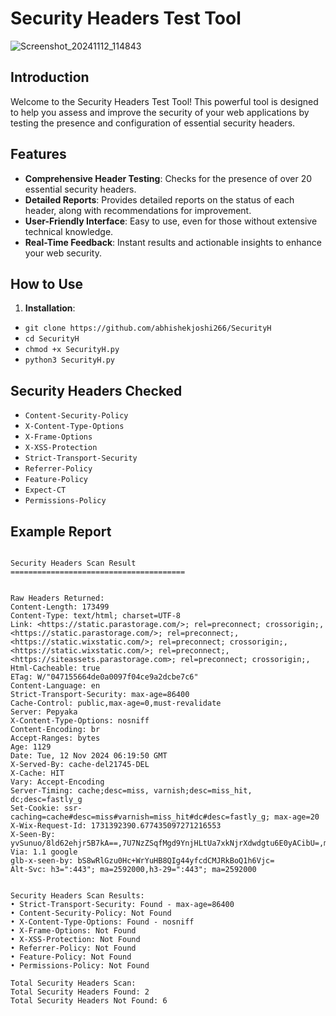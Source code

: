 # Security Headers Test Tool


![Screenshot_20241112_114843](https://github.com/user-attachments/assets/096b123e-3872-4577-9e59-f4a809cdf4bd)




## Introduction
Welcome to the Security Headers Test Tool! This powerful tool is designed to help you assess and improve the security of your web applications by testing the presence and configuration of essential security headers.

## Features
- **Comprehensive Header Testing**: Checks for the presence of over 20 essential security headers.
- **Detailed Reports**: Provides detailed reports on the status of each header, along with recommendations for improvement.
- **User-Friendly Interface**: Easy to use, even for those without extensive technical knowledge.
- **Real-Time Feedback**: Instant results and actionable insights to enhance your web security.

## How to Use
1. **Installation**:

- `git clone https://github.com/abhishekjoshi266/SecurityH`
- `cd SecurityH`
- `chmod +x SecurityH.py`
- `python3 SecurityH.py`
   

## Security Headers Checked
- `Content-Security-Policy`
- `X-Content-Type-Options`
- `X-Frame-Options`
- `X-XSS-Protection`
- `Strict-Transport-Security`
- `Referrer-Policy`
- `Feature-Policy`
- `Expect-CT`
- `Permissions-Policy`

## Example Report
```plaintext

Security Headers Scan Result
=======================================


Raw Headers Returned:
Content-Length: 173499
Content-Type: text/html; charset=UTF-8
Link: <https://static.parastorage.com/>; rel=preconnect; crossorigin;,<https://static.parastorage.com/>; rel=preconnect;,<https://static.wixstatic.com/>; rel=preconnect; crossorigin;,<https://static.wixstatic.com/>; rel=preconnect;,<https://siteassets.parastorage.com>; rel=preconnect; crossorigin;,
Html-Cacheable: true
ETag: W/"047155664de0a0097f04ce9a2dcbe7c6"
Content-Language: en
Strict-Transport-Security: max-age=86400
Cache-Control: public,max-age=0,must-revalidate
Server: Pepyaka
X-Content-Type-Options: nosniff
Content-Encoding: br
Accept-Ranges: bytes
Age: 1129
Date: Tue, 12 Nov 2024 06:19:50 GMT
X-Served-By: cache-del21745-DEL
X-Cache: HIT
Vary: Accept-Encoding
Server-Timing: cache;desc=miss, varnish;desc=miss_hit, dc;desc=fastly_g
Set-Cookie: ssr-caching=cache#desc=miss#varnish=miss_hit#dc#desc=fastly_g; max-age=20
X-Wix-Request-Id: 1731392390.677435097271216553
X-Seen-By: yvSunuo/8ld62ehjr5B7kA==,7U7NzZSqfMgd9YnjHLtUa7xkNjrXdwdgtu6E0yACibU=,m0j2EEknGIVUW/liY8BLLn3pJ6os+jMZl8eSiOUhV8zQYjEJxCMSl2Cb+N3EkeV+,2d58ifebGbosy5xc+FRalodEdweTeAxyigfUmH/roSDEzBYBwqosghu2e6LYqjBnY+O/ZVf9/UwpIGIMy4LuOQ==,2UNV7KOq4oGjA5+PKsX47NAyUNYijOXLVpL50aLzshK8ZDY613cHYLbuhNMgAom1,XkGKDeZOMUJUOewmjHKJGjSjyRsx2GW2fdktQPGHYLM=,GiE5c8Q213kn1NHwElo57Gf8g9WqJSzeXQeLOng4wNkZuTIvkn1aLWagJEQu7azjIhLmn6kXswbjua8x2kAVdQ==,dXCupDx7fKRgT5AI44ZMHYMRCEItGhKWu8ocNnZC/es=,LoUK8/saGAmOxZWtpubo2vBBTDl5MAg6RxTDlmd/m4cvOnJRh6yb7RG2E3rKg4V9o+him43c2lRtSBQ8+lQcXQ==,ernGPVlPeSAKSTGO/spWi0gNi2FB/A/VcOPV9Icx/DM=,/a5ccLSK1HEmwPNg/x6OurE73w+moFxtx2DmX82/4zlOECBh36m9HqoHGpbqHAQutfvd87/YTxmiWsSN8DkrmbdJAPzAI0nyqs4CT/m6tKk=
Via: 1.1 google
glb-x-seen-by: bS8wRlGzu0Hc+WrYuHB8QIg44yfcdCMJRkBoQ1h6Vjc=
Alt-Svc: h3=":443"; ma=2592000,h3-29=":443"; ma=2592000


Security Headers Scan Results:
• Strict-Transport-Security: Found - max-age=86400
• Content-Security-Policy: Not Found
• X-Content-Type-Options: Found - nosniff
• X-Frame-Options: Not Found
• X-XSS-Protection: Not Found
• Referrer-Policy: Not Found
• Feature-Policy: Not Found
• Permissions-Policy: Not Found

Total Security Headers Scan:
Total Security Headers Found: 2
Total Security Headers Not Found: 6

